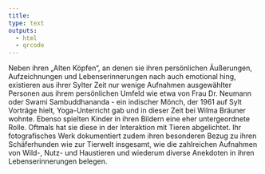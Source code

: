 ```yaml
---
title:
type: text
outputs:
  - html
  - qrcode
---
```


Neben ihren „Alten Köpfen“, an denen sie ihren persönlichen Äußerungen, Aufzeichnungen und Lebenserinnerungen nach auch emotional hing, existieren aus ihrer Sylter Zeit nur wenige Aufnahmen ausgewählter Personen aus ihrem persönlichen Umfeld wie etwa von Frau Dr. Neumann oder Swami Sambuddhananda - ein indischer Mönch, der 1961 auf Sylt Vorträge hielt, Yoga-Unterricht gab und in dieser Zeit bei Wilma Bräuner wohnte.
Ebenso spielten Kinder in ihren Bildern eine eher untergeordnete Rolle. Oftmals hat sie diese in der Interaktion mit Tieren abgelichtet.
Ihr fotografisches Werk dokumentiert zudem ihren besonderen Bezug zu ihren Schäferhunden wie zur Tierwelt insgesamt, wie die zahlreichen Aufnahmen von Wild-, Nutz- und Haustieren und wiederum diverse Anekdoten in ihren Lebenserinnerungen belegen. 
